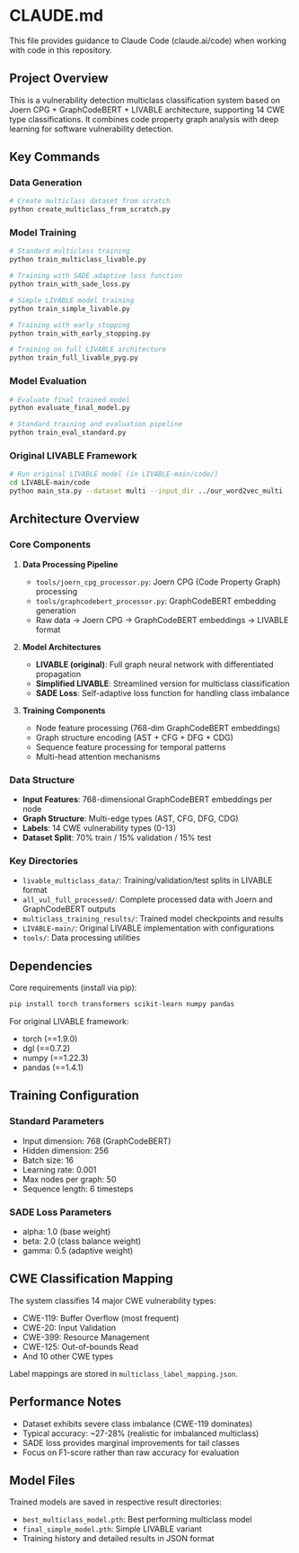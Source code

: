 # CLAUDE.md

This file provides guidance to Claude Code (claude.ai/code) when working with code in this repository.

## Project Overview

This is a vulnerability detection multiclass classification system based on Joern CPG + GraphCodeBERT + LIVABLE architecture, supporting 14 CWE type classifications. It combines code property graph analysis with deep learning for software vulnerability detection.

## Key Commands

### Data Generation
```bash
# Create multiclass dataset from scratch
python create_multiclass_from_scratch.py
```

### Model Training
```bash
# Standard multiclass training
python train_multiclass_livable.py

# Training with SADE adaptive loss function
python train_with_sade_loss.py

# Simple LIVABLE model training
python train_simple_livable.py

# Training with early stopping
python train_with_early_stopping.py

# Training on full LIVABLE architecture
python train_full_livable_pyg.py
```

### Model Evaluation
```bash
# Evaluate final trained model
python evaluate_final_model.py

# Standard training and evaluation pipeline
python train_eval_standard.py
```

### Original LIVABLE Framework
```bash
# Run original LIVABLE model (in LIVABLE-main/code/)
cd LIVABLE-main/code
python main_sta.py --dataset multi --input_dir ../our_word2vec_multi
```

## Architecture Overview

### Core Components

1. **Data Processing Pipeline**
   - `tools/joern_cpg_processor.py`: Joern CPG (Code Property Graph) processing
   - `tools/graphcodebert_processor.py`: GraphCodeBERT embedding generation
   - Raw data → Joern CPG → GraphCodeBERT embeddings → LIVABLE format

2. **Model Architectures**
   - **LIVABLE (original)**: Full graph neural network with differentiated propagation
   - **Simplified LIVABLE**: Streamlined version for multiclass classification
   - **SADE Loss**: Self-adaptive loss function for handling class imbalance

3. **Training Components**
   - Node feature processing (768-dim GraphCodeBERT embeddings)
   - Graph structure encoding (AST + CFG + DFG + CDG)
   - Sequence feature processing for temporal patterns
   - Multi-head attention mechanisms

### Data Structure

- **Input Features**: 768-dimensional GraphCodeBERT embeddings per node
- **Graph Structure**: Multi-edge types (AST, CFG, DFG, CDG)
- **Labels**: 14 CWE vulnerability types (0-13)
- **Dataset Split**: 70% train / 15% validation / 15% test

### Key Directories

- `livable_multiclass_data/`: Training/validation/test splits in LIVABLE format
- `all_vul_full_processed/`: Complete processed data with Joern and GraphCodeBERT outputs
- `multiclass_training_results/`: Trained model checkpoints and results
- `LIVABLE-main/`: Original LIVABLE implementation with configurations
- `tools/`: Data processing utilities

## Dependencies

Core requirements (install via pip):
```bash
pip install torch transformers scikit-learn numpy pandas
```

For original LIVABLE framework:
- torch (==1.9.0)
- dgl (==0.7.2) 
- numpy (==1.22.3)
- pandas (==1.4.1)

## Training Configuration

### Standard Parameters
- Input dimension: 768 (GraphCodeBERT)
- Hidden dimension: 256
- Batch size: 16
- Learning rate: 0.001
- Max nodes per graph: 50
- Sequence length: 6 timesteps

### SADE Loss Parameters
- alpha: 1.0 (base weight)
- beta: 2.0 (class balance weight)  
- gamma: 0.5 (adaptive weight)

## CWE Classification Mapping

The system classifies 14 major CWE vulnerability types:
- CWE-119: Buffer Overflow (most frequent)
- CWE-20: Input Validation 
- CWE-399: Resource Management
- CWE-125: Out-of-bounds Read
- And 10 other CWE types

Label mappings are stored in `multiclass_label_mapping.json`.

## Performance Notes

- Dataset exhibits severe class imbalance (CWE-119 dominates)
- Typical accuracy: ~27-28% (realistic for imbalanced multiclass)
- SADE loss provides marginal improvements for tail classes
- Focus on F1-score rather than raw accuracy for evaluation

## Model Files

Trained models are saved in respective result directories:
- `best_multiclass_model.pth`: Best performing multiclass model
- `final_simple_model.pth`: Simple LIVABLE variant
- Training history and detailed results in JSON format
